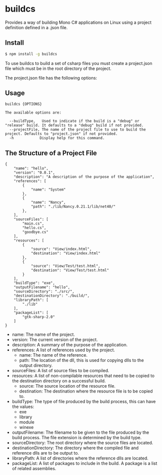 # buildcs
Provides a way of building Mono C# applications on Linux using a project definition defined in a .json file.

## Install

```sh
$ npm install -g buildcs
```

To use buildcs to build a set of csharp files you must create a project.json file which must be in the root directory of the project.

The project.json file has the following options:


## Usage
```
buildcs {OPTIONS}

The available options are:

  --buildType,   Used to indicate if the build is a "debug" or "release" build. It defaults to a "debug" build if not provided.
  --projectFile, The name of the project file to use to build the project. Defaults to "project.json" if not provided.
  -h            Display help for this command.
```

## The Structure of a Project File
```
{
    "name": "hello",
    "version": "0.0.1",
    "description": "A description of the purpose of the application",
    "references": [
        {
            "name": "System"
        },
        {
            "name": "Nancy",
            "path": "./lib/Nancy.0.21.1/lib/net40/"
        },
    ],
    "sourceFiles": [
        "main.cs",
        "hello.cs",
        "goodbye.cs"
    ],
    "resources": [
        {
            "source": "View/index.html",
            "destination": "View/index.html"
        },
        {
            "source": "View/Test/test.html",
            "destination": "View/Test/test.html"
        }
    ],
    "buildType": "exe",
    "outputFilename": "hello",
    "sourceDirectory": "./src/",
    "destinationDirectory": "./build/",
    "libraryPath": [
        "./lib"
    ],
    "packageList": [
        "gtk-sharp-2.0"
    ]
}
```
* name: The name of the project.
* version: The current version of the project.
* description: A summary of the purpose of the application.
* references: A list of references used by the project.
  * name: The name of the reference.
  * path: The location of the dll, this is used for copying dlls to the output directory.
* sourceFiles: A list of source files to be compiled.
* resources: A list of non-compilable resources that need to be copied to the destination directory on a successful build.
  * source: The source location of the resource file.
  * destination: The destination where the resource file is to be copied to.
* buildType: The type of file produced by the build process, this can have the values:
  * exe
  * library
  * module
  * winexe
* outputFilename: The filename to be given to the file produced by the build process. The file extension is determined by the build type.
* sourceDirectory: The root directory where the source files are located.
* destinationDirectory: The directory where the compiled file and reference dlls are to be output to.
* libraryPath: A list of directories where the reference dlls are located.
* packageList: A list of packages to include in the build. A package is a list of related assemblies.
